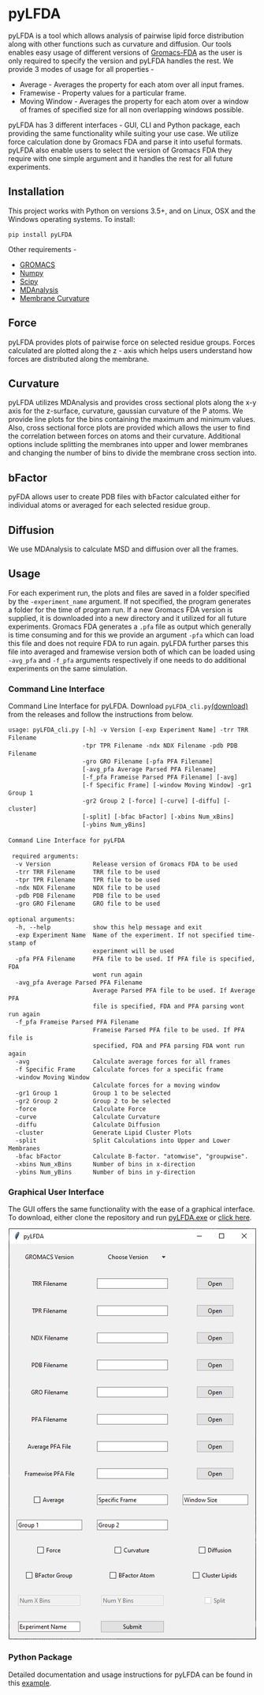 # pyLFDA

pyLFDA is a tool which allows analysis of pairwise lipid force distribution along with other functions such as curvature and diffusion. Our tools enables easy usage of different versions of [Gromacs-FDA](https://github.com/HITS-MBM/gromacs-fda) as the user is only required to specify the version and pyLFDA handles the rest. We provide 3 modes of usage for all properties - 
  - Average - Averages the property for each atom over all input frames.
  - Framewise - Property values for a particular frame.
  - Moving Window - Averages the property for each atom over a window of frames of specified size for all non overlapping windows possible.
  
pyLFDA has 3 different interfaces - GUI, CLI and Python package, each providing the same functionality while suiting your use case. We utilize force calculation done by Gromacs FDA and parse it into useful formats. pyLFDA also enable users to select the version of Gromacs FDA they require with one simple argument and it handles the rest for all future experiments. 

## Installation

This project works with Python on versions 3.5+, and on Linux, OSX and the Windows operating systems. To install:

```
pip install pyLFDA
```

Other requirements - 
- [GROMACS](https://github.com/gromacs/gromacs)
- [Numpy](https://github.com/numpy/numpy)
- [Scipy](https://github.com/scipy/scipy)
- [MDAnalysis](https://github.com/MDAnalysis/mdanalysis)
- [Membrane Curvature](https://github.com/MDAnalysis/membrane-curvature)
## Force 

pyLFDA provides plots of pairwise force on selected residue groups. Forces calculated are plotted along the z - axis which helps users understand how forces are distributed along the membrane.

## Curvature

pyLFDA utilizes MDAnalysis and provides cross sectional plots along the x-y axis for the z-surface, curvature, gaussian curvature of the P atoms. We provide line plots for the bins containing the maximum and minimum values. Also, cross sectional force plots are provided which allows the user to find the correlation between forces on atoms and their curvature. Additional options include splitting the membranes into upper and lower membranes and changing the number of bins to divide the membrane cross section into.

## bFactor

pyFDA allows user to create PDB files with bFactor calculated either for individual atoms or averaged for each selected residue group. 

## Diffusion

We use MDAnalysis to calculate MSD and diffusion over all the frames. 

## Usage

For each experiment run, the plots and files are saved in a folder specified by the `-experiment_name` argument. If not specified, the program generates a folder for the time of program run. If a new Gromacs FDA version is supplied, it is downloaded into a new directory and it utilized for all future experiments. Gromacs FDA generates a `.pfa` file as output which generally is time consuming and for this we provide an argument `-pfa` which can load this file and does not require FDA to run again. pyLFDA further parses this file into averaged and framewise version both of which can be loaded using `-avg_pfa` and `-f_pfa` arguments respectively if one needs to do additional experiments on the same simulation. 


### Command Line Interface

Command Line Interface for pyLFDA. Download `pyLFDA_cli.py`[(download)](https://github.com/RayLabIIITD/pyLFDA/releases/download/v_1/pyLFDA_cli.py) from the releases and follow the instructions from below. 

```
usage: pyLFDA_cli.py [-h] -v Version [-exp Experiment Name] -trr TRR Filename
                     -tpr TPR Filename -ndx NDX Filename -pdb PDB Filename
                     -gro GRO Filename [-pfa PFA Filename]
                     [-avg_pfa Average Parsed PFA Filename]
                     [-f_pfa Frameise Parsed PFA Filename] [-avg]
                     [-f Specific Frame] [-window Moving Window] -gr1 Group 1
                     -gr2 Group 2 [-force] [-curve] [-diffu] [-cluster]
                     [-split] [-bfac bFactor] [-xbins Num_xBins]
                     [-ybins Num_yBins]

Command Line Interface for pyLFDA

 required arguments:
  -v Version            Release version of Gromacs FDA to be used
  -trr TRR Filename     TRR file to be used
  -tpr TPR Filename     TPR file to be used
  -ndx NDX Filename     NDX file to be used
  -pdb PDB Filename     PDB file to be used
  -gro GRO Filename     GRO file to be used

optional arguments:
  -h, --help            show this help message and exit
  -exp Experiment Name  Name of the experiment. If not specified time-stamp of
                        experiment will be used
  -pfa PFA Filename     PFA file to be used. If PFA file is specified, FDA
                        wont run again
  -avg_pfa Average Parsed PFA Filename
                        Average Parsed PFA file to be used. If Average PFA
                        file is specified, FDA and PFA parsing wont run again
  -f_pfa Frameise Parsed PFA Filename
                        Frameise Parsed PFA file to be used. If PFA file is
                        specified, FDA and PFA parsing FDA wont run again
  -avg                  Calculate average forces for all frames
  -f Specific Frame     Calculate forces for a specific frame
  -window Moving Window
                        Calculate forces for a moving window
  -gr1 Group 1          Group 1 to be selected
  -gr2 Group 2          Group 2 to be selected
  -force                Calculate Force
  -curve                Calculate Curvature
  -diffu                Calculate Diffusion
  -cluster              Generate Lipid Cluster Plots
  -split                Split Calculations into Upper and Lower Membranes
  -bfac bFactor         Calculate B-factor. "atomwise", "groupwise".
  -xbins Num_xBins      Number of bins in x-direction
  -ybins Num_yBins      Number of bins in y-direction
```

### Graphical User Interface

The GUI offers the same functionality with the ease of a graphical interface. To download, either clone the repository and run [pyLFDA.exe](https://github.com/RayLabIIITD/pyLFDA/blob/main/pyLFDA/pyLFDA.exe) or [click here](https://github.com/RayLabIIITD/pyLFDA/releases/download/v_1/pyLFDA.exe).
<p align="center">
  <img src="https://github.com/RayLabIIITD/pyLFDA/blob/main/pyLFDA/images/gui_example.png?raw=true" alt="pyLFDA Graphical Interface"/>
</p>

### Python Package

Detailed documentation and usage instructions for pyLFDA can be found in this [example](https://github.com/RayLabIIITD/pyLFDA/blob/main/pyLFDA/example.ipynb).
